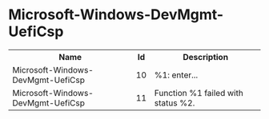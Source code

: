 # Microsoft-Windows-DevMgmt-UefiCsp

<table>
<colgroup><col/><col/><col/></colgroup>
<tr><th>Name</th><th>Id</th><th>Description</th></tr>
<tr><td>Microsoft-Windows-DevMgmt-UefiCsp</td><td>10</td><td>%1: enter...</td></tr>
<tr><td>Microsoft-Windows-DevMgmt-UefiCsp</td><td>11</td><td>Function %1 failed with status %2.</td></tr>
</table>
